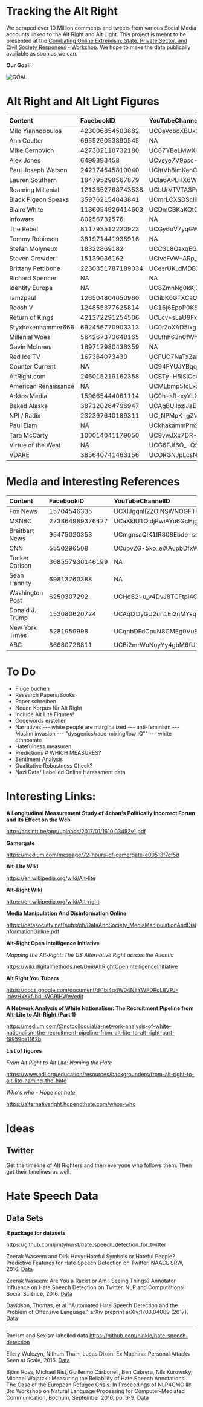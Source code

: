 Tracking the Alt Right
================

We scraped over 10 Million comments and tweets from various Social Media accounts linked to the Alt Right and Alt Light. This project is meant to be presented at the [Combating Online Extremism: State, Private Sector, and Civil Society Responses - Workshop](http://www.voxpol.eu/events/combating-online-extremism-state-private-sector-civil-society-responses-call-papers/). We hope to make the data publically available as soon as we can.

**Our Goal:**

![**GOAL**](http://i0.kym-cdn.com/photos/images/original/001/101/860/ea3.jpg)

Alt Right and Alt Light Figures
================

| Content              | FacebookID       | YouTubeChannelID           | TwitterID          |
|:---------------------|:-----------------|:---------------------------|:-------------------|
| Milo Yiannopoulos    | 423006854503882  | UC0aVoboXBUx2-tVIWHc3W2Q   | NA                 |
| Ann Coulter          | 695526053890545  | NA                         | 196168350          |
| Mike Cernovich       | 427302110732180  | UC87YBeLMwXhgaw5tcCxsXgQ   | 358545917          |
| Alex Jones           | 6499393458       | UCvsye7V9psc-APX6wV1twLg   | 109065990          |
| Paul Joseph Watson   | 242174545810040  | UCittVh8imKanO\_5KohzDbpg  | 18643437           |
| Lauren Southern      | 184795298567879  | UCla6APLHX6W3FeNLc8PYuvg   | 164070785          |
| Roaming Millenial    | 1213352768743538 | UCLUrVTVTA3PnUFpYvpfMcpg   | 770619360062898176 |
| Black Pigeon Speaks  | 359762154043841  | UCmrLCXSDScliR7q8AxxjvXg   | 711535251835629568 |
| Blaire White         | 1136054926414603 | UCDmCBKaKOtOrEqgsL4-3C8Q   | 4316769252         |
| Infowars             | 80256732576      | NA                         | 14505245           |
| The Rebel            | 811793512220923  | UCGy6uV7yqGWDeUWTZzT3ZEg   | 3018960919         |
| Tommy Robinson       | 381971441938916  | NA                         | 374712154          |
| Stefan Molyneux      | 18322869182      | UCC3L8QaxqEGUiBC252GHy3w   | 313038011          |
| Steven Crowder       | 15139936162      | UCIveFvW-ARp\_B\_RckhweNJw | 19091173           |
| Brittany Pettibone   | 2230351787189034 | UCesrUK\_dMDBZAf7cnjQPdgQ  | 274316654          |
| Richard Spencer      | NA               | NA                         | 402181258          |
| Identity Europa      | NA               | UC8ZmnNg0kKjX2C0NeXsukXg   | 3012158891         |
| ramzpaul             | 126504804050960  | UCIibK0GTXCaQCAamJAepm1g   | 53979469           |
| Roosh V              | 124855377625814  | UC16j6EppP0K85CzYMduNCqw   | 14458643           |
| Return of Kings      | 421272291254506  | UCLcv-sLaU9FkbPLskS3r\_2g  | 872606893          |
| Styxhexenhammer666   | 692456770903313  | UC0rZoXAD5lxgBHMsjrGwWWQ   | 807812802761158656 |
| Millenial Woes       | 564267373648165  | UCLfhh63n0fWn0gXXKQ5NWvw   | 2463171746         |
| Gavin McInnes        | 169717980436359  | NA                         | 147580943          |
| Red Ice TV           | 167364073430     | UCFUC7NaTxZanB\_FVOJN92eg  | 52352820           |
| Counter Current      | NA               | UC94FYUJYBqq4CHPhfJUCxDw   | 154891961          |
| AltRight.com         | 246015219162358  | UCSTy-H5lSiCcozas32sfJlQ   | NA                 |
| American Renaissance | NA               | UCMLbmp5tcLxzahMLTmeM4lg   | NA                 |
| Arktos Media         | 159665444061114  | UC0h-sR-xyYLX7sSO46ovo2A   | 230450929          |
| Baked Alaska         | 387120264796947  | UCAgBUlIpzlJaE0693J3s97w   | NA                 |
| NPI / Radix          | 232397640189311  | UC\_NPMpK-gZVIKqvDRljgbBA  | NA                 |
| Paul Elam            | NA               | UCkhakammPmSa4EvMPhEVN     | 229383772          |
| Tara McCarty         | 100014041179050  | UC9vwJXx7DR-3zSub4mwQNFg   | 3412642223         |
| Virtue of the West   | NA               | UCG6FJf6O\_-QS0KoIK3n5fiA  | NA                 |
| VDARE                | 385640741463156  | UCORGNJpLcsNSoIMyewxBZTw   | 27522964           |

Media and interesting References
=====

| Content         | FacebookID      | YouTubeChannelID          | TwitterID |
|:----------------|:----------------|:--------------------------|:----------|
| Fox News        | 15704546335     | UCXIJgqnII2ZOINSWNOGFThA  | NA        |
| MSNBC           | 273864989376427 | UCaXkIU1QidjPwiAYu6GcHjg  | 196168350 |
| Breitbart News  | 95475020353     | UCmgnsaQIK1IR808Ebde-ssA  | 358545917 |
| CNN             | 5550296508      | UCupvZG-5ko\_eiXAupbDfxWw | 358545917 |
| Tucker Carlson  | 368557930146199 | NA                        | 22703645  |
| Sean Hannity    | 69813760388     | NA                        | 41634520  |
| Washington Post | 6250307292      | UCHd62-u\_v4DvJ8TCFtpi4GA | 2467791   |
| Donald J. Trump | 153080620724    | UCAql2DyGU2un1Ei2nMYsqOA  | 25073877  |
| New York Times  | 5281959998      | UCqnbDFdCpuN8CMEg0VuEBqA  | 807095    |
| ABC             | 86680728811     | UCBi2mrWuNuyYy4gbM6fU18Q  | 2768501   |

To Do
=====

-   Flüge buchen
-   Research Papers/Books
-   Paper schreiben
-   Neuen Korpus für Alt Right
-   Include Alt Lite Figures!
-   Codewords erstellen
-   Narratives --- white people are marginalized --- anti-feminism --- Muslim invasion --- "dysgenics/race-mixing/low IQ"" --- white ethnostate
-   Hatefulness measuren
-   Predictions \# WHICH MEASURES?
-   Sentiment Analysis
-   Qualitative Robustness Check?
-   Nazi Data/ Labelled Online Harassment data

Interesting Links:
==================

**A Longitudinal Measurement Study of 4chan's Politically Incorrect Forum and its Effect on the Web**

<http://absintt.be/app/uploads/2017/01/1610.03452v1.pdf>

**Gamergate**

<https://medium.com/message/72-hours-of-gamergate-e00513f7cf5d>

**Alt-Lite Wiki**

<https://en.wikipedia.org/wiki/Alt-lite>

**Alt-Right Wiki**

<https://en.wikipedia.org/wiki/Alt-right>

**Media Manipulation And Disinformation Online**

<https://datasociety.net/pubs/oh/DataAndSociety_MediaManipulationAndDisinformationOnline.pdf>

**Alt-Right Open Intelligence Initiative**

*Mapping the Alt-Right: The US Alternative Right across the Atlantic*

<https://wiki.digitalmethods.net/Dmi/AltRightOpenIntelligenceInitiative>

**Alt Right You Tubers**

<https://docs.google.com/document/d/1bi4q4W04NEYWFDRoL8VPJ-IqAvHxXkf-bdl-WG9IHWw/edit>

**A Network Analysis of White Nationalism: The Recruitment Pipeline from Alt-Lite to Alt-Right (Part 1)**

<https://medium.com/@notcolloquial/a-network-analysis-of-white-nationalism-the-recruitment-pipeline-from-alt-lite-to-alt-right-part-f9959ce1162b>

**List of figures**

*From Alt Right to Alt Lite: Naming the Hate*

<https://www.adl.org/education/resources/backgrounders/from-alt-right-to-alt-lite-naming-the-hate>

*Who's who - Hope not hate*

<https://alternativeright.hopenothate.com/whos-who>

Ideas
=====

Twitter
-------

Get the timeline of Alt Righters and then everyone who follows them. Then get their timelines as well.

Hate Speech Data
================

Data Sets
---------

**R package for datasets**

<https://github.com/jimtyhurst/hate_speech_detection_for_twitter>

Zeerak Waseem and Dirk Hovy: Hateful Symbols or Hateful People? Predictive Features for Hate Speech Detection on Twitter. NAACL SRW, 2016. [Data](https://github.com/zeerakw/hatespeech)

Zeerak Waseem: Are You a Racist or Am I Seeing Things? Annotator Influence on Hate Speech Detection on Twitter. NLP and Computational Social Science, 2016. [Data](https://github.com/zeerakw/hatespeech)

Davidson, Thomas, et al. "Automated Hate Speech Detection and the Problem of Offensive Language." arXiv preprint arXiv:1703.04009 (2017). [Data](https://github.com/t-davidson/hate-speech-and-offensive-language)

------------------------------------------------------------------------

Racism and Sexism labelled data <https://github.com/ninkle/hate-speech-detection>

Ellery Wulczyn, Nithum Thain, Lucas Dixon: Ex Machina: Personal Attacks Seen at Scale, 2016. [Data](https://figshare.com/articles/Wikipedia_Detox_Data/4054689)

Björn Ross, Michael Rist, Guillermo Carbonell, Ben Cabrera, Nils Kurowsky, Michael Wojatzki: Measuring the Reliability of Hate Speech Annotations: The Case of the European Refugee Crisis. In Proceedings of NLP4CMC III: 3rd Workshop on Natural Language Processing for Computer-Mediated Communication, Bochum, September 2016, pp. 6-9. [Data](https://github.com/UCSM-DUE/IWG_hatespeech_public?files=1)
